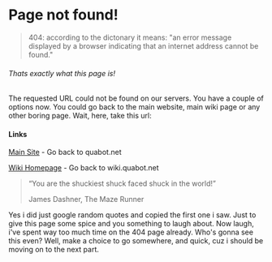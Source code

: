 # Page not found!

> 404: according to the dictonary it means: "an error message displayed by a browser indicating that an internet address cannot be found."

###### Thats exactly what this page is! 
The requested URL could not be found on our servers. You have a couple of options now. You could go back to the main website, main wiki page or any other boring page. Wait, here, take this url:

#### Links
[Main Site](https://quabot.net) - Go back to quabot.net

[Wiki Homepage](https://wiki.quabot.net) - Go back to wiki.quabot.net

> “You are the shuckiest shuck faced shuck in the world!”
> 
>  James Dashner, The Maze Runner

Yes i did just google random quotes and copied the first one i saw. Just to give this page some spice and you something to laugh about. Now laugh, i've spent way too much time on the 404 page already. Who's gonna see this even? Well, make a choice to go somewhere, and quick, cuz i should be moving on to the next part.